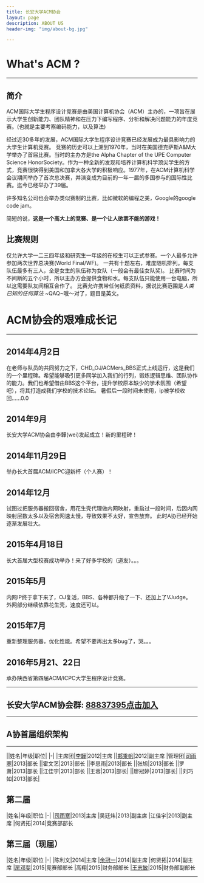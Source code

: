 ```yaml
---
title: 长安大学ACM协会
layout: page
description: ABOUT US
header-img: "img/about-bg.jpg"

---
```


# What's ACM ?

---

## 简介

ACM国际大学生程序设计竞赛是由美国计算机协会（ACM）主办的，一项旨在展示大学生创新能力、团队精神和在压力下编写程序、分析和解决问题能力的年度竞赛。(也就是主要考察编码能力，以及算法)

经过近30多年的发展，ACM国际大学生程序设计竞赛已经发展成为最具影响力的大学生计算机竞赛。
竞赛的历史可以上溯到1970年，当时在美国德克萨斯A&M大学举办了首届比赛。当时的主办方是the Alpha Chapter of the UPE Computer Science HonorSociety。作为一种全新的发现和培养计算机科学顶尖学生的方式，竞赛很快得到美国和加拿大各大学的积极响应。1977年，在ACM计算机科学会议期间举办了首次总决赛，并演变成为目前的一年一届的多国参与的国际性比赛。迄今已经举办了39届。

许多知名公司也会举办类似赛制的比赛，比如微软的编程之美，Google的google code jam。

简短的说，**这是一个高大上的竞赛、是一个让人欲罢不能的游戏！**

## 比赛规则

仅允许大学一二三四年级和研究生一年级的在校生可以正式参赛。一个人最多允许参加两次世界总决赛(World Final/WF)。
一共有十题左右，难度随机排列。每支队伍最多有三人，全是女生的队伍称为女队（一般会有最佳女队奖)。
比赛时间为不间断的五个小时，所以主办方会提供食物和水。每支队伍只能使用一台电脑，所以这需要队友间相互合作了。
比赛允许携带任何纸质资料，据说比赛范围是*人类已知的任何算法* ~QAQ~哦～对了，题目是英文。

# ACM协会的艰难成长记

---

## 2014年4月2日

在老师与队员的共同努力之下，CHD_OJ/ACMers_BBS正式上线运行，这是我们的一个里程碑。希望能够吸引更多同学加入我们的行列，锻炼逻辑思维、团队协作的能力。我们也希望借由BBS这个平台，提升学校原本缺少的学术氛围（希望吧），将其打造成我们学校的技术论坛。
暑假后一段时间未使用，ip被学校收回......0.0

## 2014年9月

长安大学ACM协会由李韡(wei)发起成立！新的里程碑！

## 2014年11月29日

举办长大首届ACM/ICPC迎新杯（个人赛）！

## 2014年12月

试图过把服务器搬回宿舍，用花生壳代理做内网映射，重启过一段时间，后因内网映射层数太多以及宿舍网速太慢，导致效果不太好，宣告放弃。
此时A协已经开始逐渐发展壮大。

## 2015年4月18日

长大首届大型校赛成功举办！来了好多学校的（道友）。。。

## 2015年5月

内网IP终于拿下来了，OJ复活，BBS、各种都升级了一下、还加上了VJudge。
外网部分继续依靠花生壳，速度还可以。


## 2015年7月

重新整理服务器，优化性能。希望不要再出太多bug了，哭。。。


## 2016年5月21、22日

承办陕西省第四届ACM/ICPC大学生程序设计竞赛。

---


## 长安大学ACM协会群: **[88837395点击加入](http://jq.qq.com/?_wv=1027&k=2KogR3q)**

---


## A协首届组织架构

---

||姓名|年级|职位|
|-|
|主席团|[李韡](http://bigballon.github.io/)|2012|主席
||[郏乘帆](http://jcf94.github.io/)|2012|副主席
|管理团|[司雨寒](http://www.cnblogs.com/AOQNRMGYXLMV/)|2013|部长
||霍文艺|2013|部长
||李思雨|2013|部长
||张旭|2013|部长
||罗萧|2013|部长
||江佳宇|2013|部长
||王蓉|2013|部长|
||廖冠婷|2013|部长|
||刘巧如|2013|部长|


## 第二届

|姓名|年级|职位
|-|
|[司雨寒](http://www.cnblogs.com/AOQNRMGYXLMV/)|2013|主席
|吴廷炜|2013|副主席
|江佳宇|2013|副主席
|何贤拓|2014|竞赛部部长

## 第三届（现届）

|姓名|年级|职位
|-|
|陈利文|2014|主席
|[余冠一](http://home.cnblogs.com/u/Aguin/)|2014|副主席
|何贤拓|2014|副主席
|[房邓斐](http://home.cnblogs.com/u/Aguin/)|2015|竞赛部部长
|高翔|2015|财务部部长
|[王志敏](http://home.cnblogs.com/u/littlepear/)|2015|财务部副部长

---































































